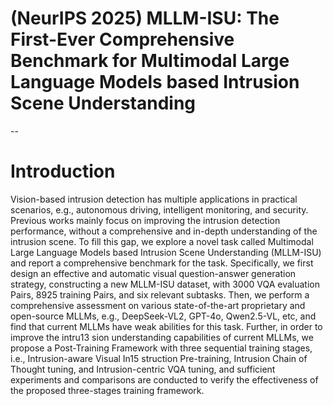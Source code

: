# (NeurIPS 2025) MLLM-ISU: The First-Ever Comprehensive Benchmark for Multimodal Large Language Models based Intrusion Scene Understanding
--
# Introduction

Vision-based intrusion detection has multiple applications in practical scenarios, e.g., autonomous driving, intelligent monitoring, and security. Previous works
mainly focus on improving the intrusion detection performance, without a comprehensive and in-depth understanding of the intrusion scene. To fill this gap, we
explore a novel task called Multimodal Large Language Models based Intrusion Scene Understanding (MLLM-ISU) and report a comprehensive benchmark for the
task. Specifically, we first design an effective and automatic visual question-answer generation strategy, constructing a new MLLM-ISU dataset, with 3000 VQA evaluation Pairs, 8925 training Pairs, and six relevant subtasks. Then, we perform a
comprehensive assessment on various state-of-the-art proprietary and open-source MLLMs, e.g., DeepSeek-VL2, GPT-4o, Qwen2.5-VL, etc, and find that current MLLMs have weak abilities for this task. Further, in order to improve the intru13 sion understanding capabilities of current MLLMs, we propose a Post-Training Framework with three sequential training stages, i.e., Intrusion-aware Visual In15 struction Pre-training, Intrusion Chain of Thought tuning, and Intrusion-centric
VQA tuning, and sufficient experiments and comparisons are conducted to verify the effectiveness of the proposed three-stages training framework.
